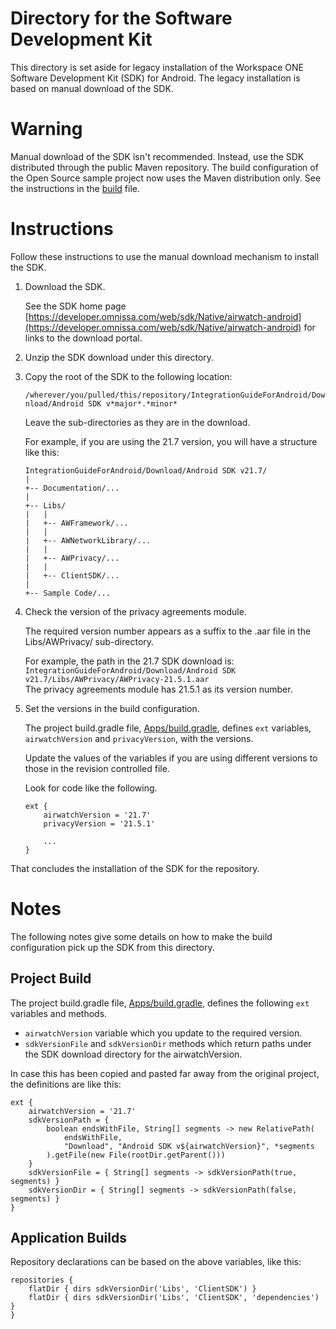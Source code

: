 # Directory for the Software Development Kit
This directory is set aside for legacy installation of the Workspace ONE
Software Development Kit (SDK) for Android. The legacy installation is based on
manual download of the SDK.

# Warning
Manual download of the SDK isn't recommended. Instead, use the SDK distributed
through the public Maven repository. The build configuration of the Open Source
sample project now uses the Maven distribution only. See the instructions in the
[build](../Documentation/build.md) file.

# Instructions
Follow these instructions to use the manual download mechanism to install the
SDK.

1.  Download the SDK.

    See the SDK home page
    [https://developer.omnissa.com/web/sdk/Native/airwatch-android](https://developer.omnissa.com/web/sdk/Native/airwatch-android)
    for links to the download portal.

2.  Unzip the SDK download under this directory.

3.  Copy the root of the SDK to the following location:

    `/wherever/you/pulled/this/repository/IntegrationGuideForAndroid/Download/Android SDK v*major*.*minor*`

    Leave the sub-directories as they are in the download.

    For example, if you are using the 21.7 version, you will have a structure
    like this:

        IntegrationGuideForAndroid/Download/Android SDK v21.7/
        |
        +-- Documentation/...
        |
        +-- Libs/
        |   |
        |   +-- AWFramework/...
        |   |
        |   +-- AWNetworkLibrary/...
        |   |
        |   +-- AWPrivacy/...
        |   |
        |   +-- ClientSDK/...
        |
        +-- Sample Code/...

4.  Check the version of the privacy agreements module.

    The required version number appears as a suffix to the .aar file in the
    Libs/AWPrivacy/ sub-directory.
    
    For example, the path in the 21.7 SDK download is:  
    `IntegrationGuideForAndroid/Download/Android SDK v21.7/Libs/AWPrivacy/AWPrivacy-21.5.1.aar`  
    The privacy agreements module has 21.5.1 as its version number.

5.  Set the versions in the build configuration.

    The project build.gradle file, [Apps/build.gradle](../Apps/build.gradle),
    defines `ext` variables, `airwatchVersion` and `privacyVersion`, with the
    versions.

    Update the values of the variables if you are using different versions to
    those in the revision controlled file.

    Look for code like the following.

        ext {
            airwatchVersion = '21.7'
            privacyVersion = '21.5.1'

            ...
        }

That concludes the installation of the SDK for the repository.

# Notes
The following notes give some details on how to make the build configuration
pick up the SDK from this directory.

## Project Build
The project build.gradle file, [Apps/build.gradle](../Apps/build.gradle),
defines the following `ext` variables and methods.

-   `airwatchVersion` variable which you update to the required version.
-   `sdkVersionFile` and `sdkVersionDir` methods which return paths under the
    SDK download directory for the airwatchVersion.

In case this has been copied and pasted far away from the original project, the
definitions are like this:

    ext {
        airwatchVersion = '21.7'
        sdkVersionPath = {
            boolean endsWithFile, String[] segments -> new RelativePath(
                endsWithFile,
                "Download", "Android SDK v${airwatchVersion}", *segments
            ).getFile(new File(rootDir.getParent()))
        }
        sdkVersionFile = { String[] segments -> sdkVersionPath(true, segments) }
        sdkVersionDir = { String[] segments -> sdkVersionPath(false, segments) }
    }

## Application Builds
Repository declarations can be based on the above variables, like this:

    repositories {
        flatDir { dirs sdkVersionDir('Libs', 'ClientSDK') }
        flatDir { dirs sdkVersionDir('Libs', 'ClientSDK', 'dependencies') }
    }

